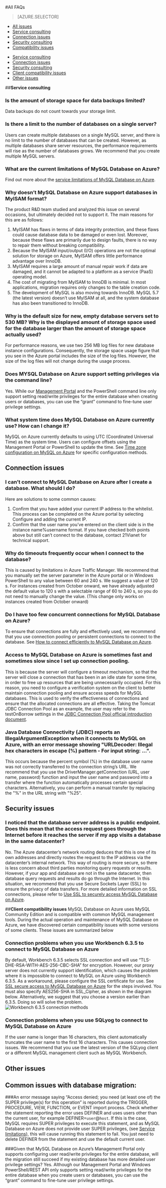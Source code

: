 <properties linkid="" urlDisplayName="" pageTitle="MySQL Service Questions – Microsoft Azure Cloud" metaKeywords="Azure Cloud, technical documentation, documents and resources, MySQL, database, FAQ, Azure MySQL, MySQL PaaS, Azure MySQL PaaS, Azure MySQL Service, Azure RDS" description="Provides quick answers for common technical questions encountered by users when using MySQL Database on Azure. Contact technical support if you have any further questions." metaCanonical="" services="MySQL" documentationCenter="Services" title="" authors="" solutions="" manager="" editor="" />

<tags ms.service="mysql" ms.date="" wacn.date="01/11/2015"/>

#All FAQs

> [AZURE.SELECTOR]
- [All issues](/documentation/articles/mysql-database-tech-faq)
- [Service consulting](/documentation/articles/mysql-database-serviceinquiry)
- [Connection issues](/documentation/articles/mysql-database-connectioninquiry)
- [Security consulting](/documentation/articles/mysql-database-securityinquiry)
- [Compatibility issues](/documentation/articles/mysql-database-compatibilityinquiry)

+ [Service consulting](#step1)
+ [Connection issues](#step2)
+ [Security consulting](#step3)
+ [Client compatibility issues](#step4)
+ [Other issues](#step5)

##**Service consulting**<a id="step1"></a> 
 
### **Is the amount of storage space for data backups limited?**
  
Data backups do not count towards your storage limit.

### **Is there a limit to the number of databases on a single server?**

Users can create multiple databases on a single MySQL server, and there is no limit to the number of databases that can be created. However, as multiple databases share server resources, the performance requirements will rise as the number of databases grows. We recommend that you create multiple MySQL servers.
	
### **What are the current limitations of MySQL Database on Azure?**
	
Find out more about the [service limitations of MySQL Database on Azure](/documentation/articles/mysql-database-operation-limitation/).

### **Why doesn’t MySQL Database on Azure support databases in MyISAM format?**

The product R&D team studied and analyzed this issue on several occasions, but ultimately decided not to support it. The main reasons for this are as follows:

1. MyISAM has flaws in terms of data integrity protection, and these flaws could cause database data to be damaged or even lost. Moreover, because these flaws are primarily due to design faults, there is no way to repair them without breaking compatibility.
2. Because the MyISAM input/output (I/O) operations are not the optimal solution for storage on Azure, MyISAM offers little performance advantage over InnoDB.
3. MyISAM requires a large amount of manual repair work if data are damaged, and it cannot be adapted to a platform as a service (PaaS) operating model.
4. The cost of migrating from MyISAM to InnoDB is minimal. In most applications, migration requires only changes to the table creation code.
5. The development of MySQL is also moving towards InnoDB. MySQL 5.7 (the latest version) doesn’t use MyISAM at all, and the system database has also been transitioned to InnoDB.

### **Why is the default size for new, empty database servers set to 530 MB? Why is the displayed amount of storage space used for the database larger than the amount of storage space actually used?**
	
For performance reasons, we use two 256 MB log files for new database instance configurations. Consequently, the storage space usage figure that you see in the Azure portal includes the size of the log files. However, the size of the log files will not change during the usage process.
	
### **Does MYSQL Database on Azure support setting privileges via the command line?**

Yes. While our [Management Portal](https://manage.windowsazure.cn/) and the PowerShell command line only support setting read/write privileges for the entire database when creating users or databases, you can use the “grant” command to fine-tune user privilege settings.
  
### **What system time does MySQL Database on Azure currently use? How can I change it?**
MySQL on Azure currently defaults to using UTC (Coordinated Universal Time) as the system time. Users can configure offsets using the Management Portal or PowerShell to update the time. See [Time zone configuration on MySQL on Azure](/documentation/articles/mysql-database-timezone-config) for specific configuration methods.

  
## **Connection issues**<a id="step2"></a> 

### **I can’t connect to MySQL Database on Azure after I create a database. What should I do?**

Here are solutions to some common causes:

1. Confirm that you have added your current IP address to the whitelist. This process can be completed on the Azure portal by selecting Configure and adding the current IP.
2. Confirm that the user name you’ve entered on the client side is in the instance name%username format. If you have checked both points above but still can’t connect to the database, contact 21Vianet for technical support.

### **Why do timeouts frequently occur when I connect to the database?**

This is caused by limitations in Azure Traffic Manager. We recommend that you manually set the server parameter in the Azure portal or in Windows PowerShell to any value between 60 and 240 s. We suggest a value of 120 s. For instances created from October onward, we have already adjusted the default value to 120 s with a selectable range of 60 to 240 s, so you do not need to manually change the value. (This change only works on instances created from October onward)
	
### **Do I have too few concurrent connections for MySQL Database on Azure?**
	
To ensure that connections are fully and effectively used, we recommend that you use connection pooling or persistent connections to connect to the database. See [How to connect efficiently to MySQL Database on Azure](/documentation/articles/mysql-database-connection-pool/).

### **Access to MySQL Database on Azure is sometimes fast and sometimes slow since I set up connection pooling.**

This is because the server will configure a timeout mechanism, so that the server will close a connection that has been in an idle state for some time, in order to free up resources that are being unnecessarily occupied. For this reason, you need to configure a verification system on the client to better maintain connection pooling and ensure access speeds for MySQL databases. This is used to verify the effectiveness of connections and ensure that the allocated connections are all effective. Taking the Tomcat JDBC Connection Pool as an example, the user may refer to the testOnBorrow settings in the [JDBC Connection Pool official introduction document](https://tomcat.apache.org/tomcat-7.0-doc/jdbc-pool.html#Common_Attributes).

### **Java Database Connectivity (JDBC) reports an IllegalArgumentException when it connects to MySQL on Azure, with an error message showing "URLDecoder: Illegal hex characters in escape (%) pattern - For input string: ...".**

This occurs because the percent symbol (%) in the database user name was not correctly transferred to the connection string’s URL. We recommend that you use the DriverManager.getConnection (URL, user name, password) function and input the user name and password into a transfer where the function automatically processes certain special characters. Alternatively, you can perform a manual transfer by replacing the "%" in the URL string with "%25".



## **Security issues**<a id="step3"></a> 

### **I noticed that the database server address is a public endpoint. Does this mean that the access request goes through the Internet before it reaches the server if my app visits a database in the same datacenter?**

No. The Azure datacenter’s network routing deduces that this is one of its own addresses and directly routes the request to the IP address via the datacenter’s internal network. This way of routing is more secure, so there is less concern about third parties monitoring query requests or results. However, if your app and database are not in the same datacenter, then database query requests and results do go through the Internet. In this situation, we recommend that you use Secure Sockets Layer (SSL) to ensure the privacy of data transfers. For more detailed information on SSL connections, please refer to [Use SSL to securely access MySQL Database on Azure](/documentation/articles/mysql-database-ssl-connection/).


##**Client compatibility issues**<a id="step4"></a> 
MySQL Database on Azure uses MySQL Community Edition and is compatible with common MySQL management tools. During the actual operation and maintenance of MySQL Database on Azure, we have discovered certain compatibility issues with some versions of some clients. These issues are summarized below

### **Connection problems when you use Workbench 6.3.5 to connect to MySQL Database on Azure**

By default, Workbench 6.3.5 selects SSL connection and will use “TLS-DHE-RSA-WITH-AES-256-CBC-SHA” for encryption. However, our proxy server does not currently support identification, which causes the problem where it is impossible to connect to MySQL on Azure using Workbench 6.3.5. As a workaround, please configure the SSL certificate for use. See [SSL secure access to MySQL Database on Azure](/documentation/articles/mysql-database-ssl-connection/) for the steps involved. You must also specify AES256-SHA in SSL\_Cipher, as shown in the diagram below. Alternatively, we suggest that you choose a version earlier than 6.3.5. Doing so will solve the problem.
![Workbench 6.3.5 connection methods][1]

### **Connection problems when you use SQLyog to connect to MySQL Database on Azure**
If the user name is longer than 16 characters, this client automatically truncates the user name to the first 16 characters. This causes connection issues. We recommend that you use the latest version of the SQLyog client or a different MySQL management client such as MySQL Workbench.

## **Other issues**<a id="step5"></a> 
## Common issues with database migration:
###An error message saying “Access denied; you need (at least one of) the SUPER privilege(s) for this operation” is reported during the TRIGGER, PROCEDURE, VIEW, FUNCTION, or EVENT import process.
Check whether the statement reporting the error uses DEFINER and uses users other than the current user, for example DEFINER=`user`@`host`. If this is the case, MySQL requires SUPER privileges to execute this statement, and as MySQL Database on Azure does not provide user SUPER privileges, (see [Service limitations](http://www.windowsazure.cn/documentation/articles/mysql-database-operation-limitation)), this will cause running this statement to fail. You just need to delete DEFINER from the statement and use the default current user.

###Given that MySQL Database on Azure’s Management Portal only supports configuring user read/write privileges for the entire database, will the migration still succeed if my existing database has more detailed user privilege settings?
Yes. Although our Management Portal and Windows PowerShell/REST API only supports setting read/write privileges for the entire database when you create users or databases, you can use the “grant” command to fine-tune user privilege settings.

<!--Image references-->

[1]: ./media/mysql-database-compatibilityinquiry/SSL.png

<!---HONumber=Acom_0218_2016_MySql-->